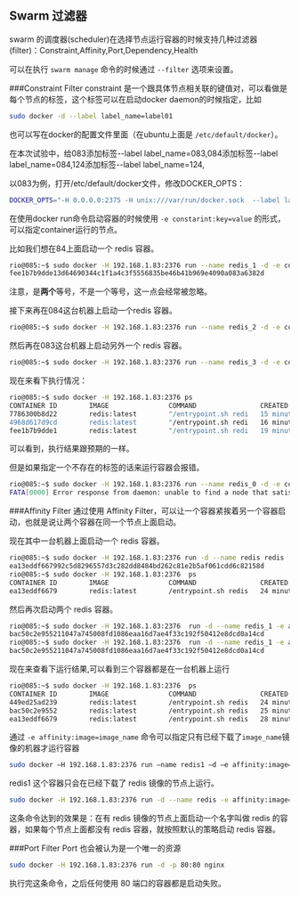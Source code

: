 ## Swarm 过滤器
swarm 的调度器(scheduler)在选择节点运行容器的时候支持几种过滤器 (filter)：Constraint,Affinity,Port,Dependency,Health

可以在执行 `swarm manage` 命令的时候通过 `--filter` 选项来设置。

###Constraint Filter
constraint 是一个跟具体节点相关联的键值对，可以看做是每个节点的标签，这个标签可以在启动docker daemon的时候指定，比如
```bash
sudo docker -d --label label_name=label01
```

也可以写在docker的配置文件里面（在ubuntu上面是 `/etc/default/docker`）。

在本次试验中，给083添加标签--label label_name=083,084添加标签--label label_name=084,124添加标签--label label_name=124,

以083为例，打开/etc/default/docker文件，修改DOCKER_OPTS：
```bash
DOCKER_OPTS="-H 0.0.0.0:2375 -H unix:///var/run/docker.sock  --label label_name=083"
```

在使用docker run命令启动容器的时候使用 `-e constarint:key=value` 的形式，可以指定container运行的节点。

比如我们想在84上面启动一个 redis 容器。
```bash
rio@085:~$ sudo docker -H 192.168.1.83:2376 run --name redis_1 -d -e constraint:label_name==084 redis
fee1b7b9dde13d64690344c1f1a4c3f5556835be46b41b969e4090a083a6382d
```
注意，是**两个**等号，不是一个等号，这一点会经常被忽略。

接下来再在084这台机器上启动一个redis 容器。
```bash
rio@085:~$ sudo docker -H 192.168.1.83:2376 run --name redis_2 -d -e constraint:label_name==084 redis         4968d617d9cd122fc2e17b3bad2f2c3b5812c0f6f51898024a96c4839fa000e1
```
然后再在083这台机器上启动另外一个 redis 容器。
```bash
rio@085:~$ sudo docker -H 192.168.1.83:2376 run --name redis_3 -d -e constraint:label_name==083 redis         7786300b8d2232c2335ac6161c715de23f9179d30eb5c7e9c4f920a4f1d39570
```

现在来看下执行情况：
```bash
rio@085:~$ sudo docker -H 192.168.1.83:2376 ps
CONTAINER ID        IMAGE               COMMAND                CREATED             STATUS              PORTS               NAMES
7786300b8d22        redis:latest        "/entrypoint.sh redi   15 minutes ago      Up 53 seconds       6379/tcp            083/redis_3
4968d617d9cd        redis:latest        "/entrypoint.sh redi   16 minutes ago      Up 2 minutes        6379/tcp            084/redis_2
fee1b7b9dde1        redis:latest        "/entrypoint.sh redi   19 minutes ago      Up 5 minutes        6379/tcp            084/redis_1
```

可以看到，执行结果跟预期的一样。

但是如果指定一个不存在的标签的话来运行容器会报错。
```bash
rio@085:~$ sudo docker -H 192.168.1.83:2376 run --name redis_0 -d -e constraint:label_name==0 redis
FATA[0000] Error response from daemon: unable to find a node that satisfies label_name==0
```

###Affinity Filter
通过使用 Affinity Filter，可以让一个容器紧挨着另一个容器启动，也就是说让两个容器在同一个节点上面启动。

现在其中一台机器上面启动一个 redis 容器。
```bash
rio@085:~$ sudo docker -H 192.168.1.83:2376 run -d --name redis redis
ea13eddf667992c5d8296557d3c282dd8484bd262c81e2b5af061cdd6c82158d
rio@085:~$ sudo docker -H 192.168.1.83:2376  ps
CONTAINER ID        IMAGE               COMMAND                CREATED             STATUS                  PORTS               NAMES
ea13eddf6679        redis:latest        /entrypoint.sh redis   24 minutes ago      Up Less than a second   6379/tcp            083/redis
```

然后再次启动两个 redis 容器。
```bash
rio@085:~$ sudo docker -H 192.168.1.83:2376  run -d --name redis_1 -e affinity:container==redis redis
bac50c2e955211047a745008fd1086eaa16d7ae4f33c192f50412e8dcd0a14cd
rio@085:~$ sudo docker -H 192.168.1.83:2376  run -d --name redis_1 -e affinity:container==redis redis
bac50c2e955211047a745008fd1086eaa16d7ae4f33c192f50412e8dcd0a14cd
```
现在来查看下运行结果,可以看到三个容器都是在一台机器上运行
```bash
rio@085:~$ sudo docker -H 192.168.1.83:2376  ps
CONTAINER ID        IMAGE               COMMAND                CREATED             STATUS                  PORTS               NAMES
449ed25ad239        redis:latest        /entrypoint.sh redis   24 minutes ago      Up Less than a second   6379/tcp            083/redis_2
bac50c2e9552        redis:latest        /entrypoint.sh redis   25 minutes ago      Up 10 seconds           6379/tcp            083/redis_1
ea13eddf6679        redis:latest        /entrypoint.sh redis   28 minutes ago      Up 3 minutes            6379/tcp            083/redis
```
通过 `-e affinity:image=image_name` 命令可以指定只有已经下载了`image_name`镜像的机器才运行容器
```bash
sudo docker –H 192.168.1.83:2376 run –name redis1 –d –e affinity:image==redis redis 
```
redis1 这个容器只会在已经下载了 redis 镜像的节点上运行。

```bash
sudo docker -H 192.168.1.83:2376 run -d --name redis -e affinity:image==~redis redis
```
这条命令达到的效果是：在有 redis 镜像的节点上面启动一个名字叫做 redis 的容器，如果每个节点上面都没有 redis 容器，就按照默认的策略启动 redis 容器。

###Port Filter
Port 也会被认为是一个唯一的资源
```bash
sudo docker -H 192.168.1.83:2376 run -d -p 80:80 nginx
```

执行完这条命令，之后任何使用 80 端口的容器都是启动失败。
